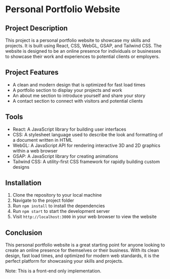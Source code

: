 # Personal Portfolio Website

## Project Description
This project is a personal portfolio website to showcase my skills and projects. It is built using React, CSS, WebGL, GSAP, and Tailwind CSS. The website is designed to be an online presence for individuals or businesses to showcase their work and experiences to potential clients or employers.

## Project Features
- A clean and modern design that is optimized for fast load times
- A portfolio section to display your projects and work
- An about me section to introduce yourself and share your story
- A contact section to connect with visitors and potential clients

## Tools
- React: A JavaScript library for building user interfaces
- CSS: A stylesheet language used to describe the look and formatting of a document written in HTML
- WebGL: A JavaScript API for rendering interactive 3D and 2D graphics within a web browser
- GSAP: A JavaScript library for creating animations
- Tailwind CSS: A utility-first CSS framework for rapidly building custom designs

## Installation
1. Clone the repository to your local machine
2. Navigate to the project folder
3. Run `npm install` to install the dependencies
4. Run `npm start` to start the development server
5. Visit `http://localhost:3000` in your web browser to view the website

## Conclusion
This personal portfolio website is a great starting point for anyone looking to create an online presence for themselves or their business. With its clean design, fast load times, and optimized for modern web standards, it is the perfect platform for showcasing your skills and projects.

Note: This is a front-end only implementation.
